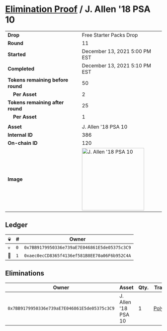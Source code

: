 # [Elimination Proof](./readme.md) / J. Allen &#039;18 PSA 10

|||
|---|---|
| **Drop** | Free Starter Packs Drop |
| **Round** | 11 |
| **Started** | December 13, 2021 5:00 PM EST |
| **Completed** | December 13, 2021 5:10 PM EST |
| **Tokens remaining before round** | 50 |
| **&nbsp;&nbsp;&nbsp;&nbsp;Per Asset** | 2 |
| **Tokens remaining after round** | 25 |
| **&nbsp;&nbsp;&nbsp;&nbsp;Per Asset** | 1 |
| | |
| **Asset** | J. Allen &#039;18 PSA 10 |
| **Internal ID** | 386 |
| **On-chain ID** | 120 |
| **Image** | <img src="https://tcdn.blokpax.com/95048cbb-7e88-470e-9628-126d3c86d36c/7bda494254bffb6b9d68721be50be263bc70e6cbe331c7193c0abe5b8a5d9ec2.jpg" height="200" alt="J. Allen &#039;18 PSA 10" /> |

## Ledger

| 💀 | # | Owner |
| --- | --- | --- |
| 💀 | `0` | `0x7BB9179950336e739aE7E046861E5de05375c3C9` |
| 👑 | `1` | `0xaec0ecCD8365f4136ef581B8EE70a06F6b952C4A` |


## Eliminations

| Owner | Asset | Qty. | Transaction |
| --- | --- | --- | --- |
| `0x7BB9179950336e739aE7E046861E5de05375c3C9` | J. Allen '18 PSA 10 | 1 | [Polygonscan](https://polygonscan.com/tx/0xdbd5e45cd0488c64fde27a7732d6e6f5c14156f53a1db1ceff24a772ab6cccea) |
